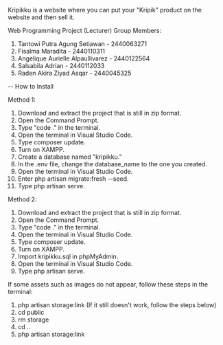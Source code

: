 Kripikku is a website where you can put your "Kripik" product on the website and then sell it.

Web Programming Project (Lecturer)
Group Members:
1. Tantowi Putra Agung Setiawan - 2440063271
2. Fisalma Maradita - 2440110311
3. Angelique Aurielle Alpaullivarez - 2440122564
4. Salsabila Adrian - 2440112033 
5. Raden Akira Ziyad Asqar - 2440045325 

-- How to Install

Method 1:
1. Download and extract the project that is still in zip format.
2. Open the Command Prompt.
3. Type "code ." in the terminal.
4. Open the terminal in Visual Studio Code.
5. Type composer update.
6. Turn on XAMPP.
7. Create a database named "kripikku."
8. In the .env file, change the database_name to the one you created.
9. Open the terminal in Visual Studio Code.
10. Enter php artisan migrate:fresh --seed.
11. Type php artisan serve.

Method 2:
1. Download and extract the project that is still in zip format.
2. Open the Command Prompt.
3. Type "code ." in the terminal.
4. Open the terminal in Visual Studio Code.
5. Type composer update.
6. Turn on XAMPP.
7. Import kripikku.sql in phpMyAdmin.
8. Open the terminal in Visual Studio Code.
9. Type php artisan serve.
    
If some assets such as images do not appear, follow these steps in the terminal:
1. php artisan storage:link (If it still doesn't work, follow the steps below)
2. cd public
3. rm storage
4. cd ..
5. php artisan storage:link
